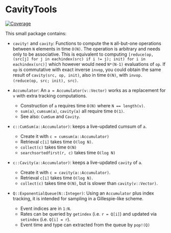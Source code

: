 # CavityTools

[![Coverage](https://codecov.io/gh/abraunst/CavityTools.jl/branch/main/graph/badge.svg)](https://codecov.io/gh/abraunst/CavityTools.jl)

This small package contains:

* `cavity!` and `cavity`: Functions to compute the `N` all-but-one operations between `N` elements in time `O(N)`. The operation is arbitrary and needs only to be associative. This is equivalent to computing `[reduce(op, (src[j] for j in eachindex(src) if i != j); init) for i in eachindex(src)]` which however would need `N*(N-1)` evaluations of `op`.
If `op` is commutative with exact inverse `invop`, you could obtain the same result of `cavity(src, op, init)`, also in time `O(N)`, with `invop.(reduce(op, src; init), src)`.

* `Accumulator`: An `a = Accumulator(v::Vector)` works as a replacement for `v` with extra tracking computations.
	- Construction of `a` requires time `O(N)` where `N == length(v)`.
	- `sum(a)`, `cumsum(a)`, `cavity(a)` all require time `O(1)`.
	- See also: `CumSum` and `Cavity`.

* `c::CumSum(a::Accumulator)`: keeps a live-updated cumsum of `a`. 
	- Create it with `c = cumsum(a::Accumulator)`
	- Retrieval `c[i]` takes time `O(log N)`.
	- `collect(c)` takes time `O(N)`
	- `searchsortedfirst(r, c)` takes time `O(log N)`

* `c::Cavity(a::Accumulator)`: keeps a live-updated `cavity` of `a`.
	- Create it with `c = cavity(a::Accumulator)`.
	- Retrieval `c[i]` takes time `O(log N)`.
	- `collect(c)` takes time `O(N)`, but is slower than `cavity(v::Vector)`.

* `Q::ExponentialQueue(N::Integer)`: Using an `Accumulator` plus index tracking, it is intended for sampling in a Gillespie-like scheme.
	- Event indices are in `1:N`. 
	- Rates can be queried by `getindex` (i.e. `r = Q[i]`) and updated via `setindex` (i.e. `Q[i] = r`).
	- Event time and type can extracted from the queue by `pop!(Q)`
